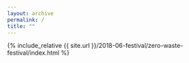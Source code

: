 ```yaml
---
layout: archive
permalink: /
title: ""
---
```


{% include_relative {{ site.url }}/2018-06-festival/zero-waste-festival/index.html %}

